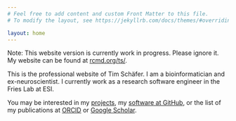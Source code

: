```yaml
---
# Feel free to add content and custom Front Matter to this file.
# To modify the layout, see https://jekyllrb.com/docs/themes/#overriding-theme-defaults

layout: home
---
```


Note: This website version is currently work in progress. Please ignore it. My website can be found at [rcmd.org/ts/](https://rcmd.org/ts/).

This is the professional website of Tim Schäfer. I am a bioinformatician and ex-neuroscientist. I currently work as a research software engineer in the Fries Lab at ESI.

You may be interested in my [projects](./projects), my [software at GitHub](https://github.com/dfsp-spirit), or the list of my publications at [ORCID](https://orcid.org/0000-0002-3683-8070) or [Google Scholar](https://scholar.google.de/citations?user=VNkzzhgAAAAJ).
